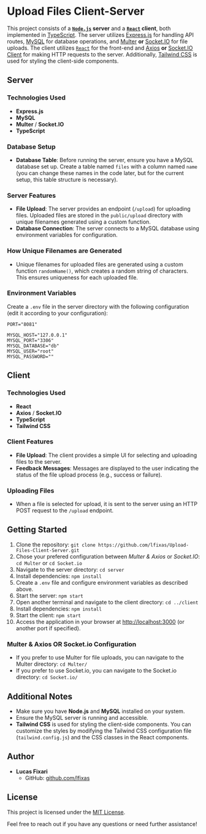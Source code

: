 # Upload Files Client-Server

This project consists of a **[`Node.js`](https://nodejs.org/en) server** and a **[`React`](https://react.dev/) client**, both implemented in [TypeScript](https://www.typescriptlang.org/). The server utilizes [Express.js](https://expressjs.com/) for handling API routes, [MySQL](https://www.mysql.com/) for database operations, and [Multer](https://www.npmjs.com/package/multer) **or** [Socket.IO](https://socket.io/) for file uploads. 
The client utilizes [`React`](https://react.dev/) for the front-end and [Axios](https://axios-http.com/) **or** [Socket.IO Client](https://www.npmjs.com/package/socket.io-client) for making HTTP requests to the server. Additionally, [Tailwind CSS](https://tailwindcss.com/) is used for styling the client-side components.

## Server

### Technologies Used
- **Express.js**
- **MySQL**
- **Multer** / **Socket.IO**
- **TypeScript**

### Database Setup
- **Database Table**: Before running the server, ensure you have a MySQL database set up. Create a table named `files` with a column named `name` (you can change these names in the code later, but for the current setup, this table structure is necessary).

### Server Features
- **File Upload**: The server provides an endpoint (`/upload`) for uploading files. Uploaded files are stored in the `public/upload` directory with unique filenames generated using a custom function.
- **Database Connection**: The server connects to a MySQL database using environment variables for configuration.

### How Unique Filenames are Generated
- Unique filenames for uploaded files are generated using a custom function `randomName()`, which creates a random string of characters. This ensures uniqueness for each uploaded file.

### Environment Variables
Create a `.env` file in the server directory with the following configuration (edit it according to your configuration):
```.env
PORT="8081"

MYSQL_HOST="127.0.0.1"
MYSQL_PORT="3306"
MYSQL_DATABASE="db"
MYSQL_USER="root"
MYSQL_PASSWORD=""
```


## Client

### Technologies Used
- **React**
- **Axios** / **Socket.IO**
- **TypeScript**
- **Tailwind CSS**

### Client Features
- **File Upload**: The client provides a simple UI for selecting and uploading files to the server.
- **Feedback Messages**: Messages are displayed to the user indicating the status of the file upload process (e.g., success or failure).

### Uploading Files
- When a file is selected for upload, it is sent to the server using an HTTP POST request to the `/upload` endpoint.

## Getting Started

1. Clone the repository: `git clone https://github.com/lfixas/Upload-Files-Client-Server.git`
2. Chose your prefered configuration between *Multer & Axios* or *Socket.IO*: `cd Multer` or `cd Socket.io`
3. Navigate to the server directory: `cd server`
4. Install dependencies: `npm install`
5. Create a `.env` file and configure environment variables as described above.
6. Start the server: `npm start`
7. Open another terminal and navigate to the client directory: `cd ../client`
8. Install dependencies: `npm install`
9. Start the client: `npm start`
10. Access the application in your browser at [http://localhost:3000](http://localhost:3000) (or another port if specified).

### Multer & Axios OR Socket.io Configuration
- If you prefer to use Multer for file uploads, you can navigate to the Multer directory: `cd Multer/`
- If you prefer to use Socket.io, you can navigate to the Socket.io directory: `cd Socket.io/`

## Additional Notes
- Make sure you have **Node.js** and **MySQL** installed on your system.
- Ensure the MySQL server is running and accessible.
- **Tailwind CSS** is used for styling the client-side components. You can customize the styles by modifying the Tailwind CSS configuration file (`tailwind.config.js`) and the CSS classes in the React components.

## Author
- **Lucas Fixari**
  - GitHub: [github.com/lfixas](https://github.com/lfixas)

## License

This project is licensed under the [MIT License](LICENSE).

Feel free to reach out if you have any questions or need further assistance!
